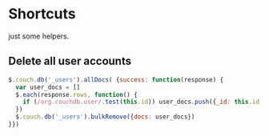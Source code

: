 Shortcuts
===========

just some helpers.


Delete all user accounts
--------------------------

```js
$.couch.db('_users').allDocs( {success: function(response) {
  var user_docs = []
  $.each(response.rows, function() {
    if (/org.couchdb.user/.test(this.id)) user_docs.push({_id: this.id, _rev: this.value.rev})
  })
  $.couch.db('_users').bulkRemove({docs: user_docs})
}})
```